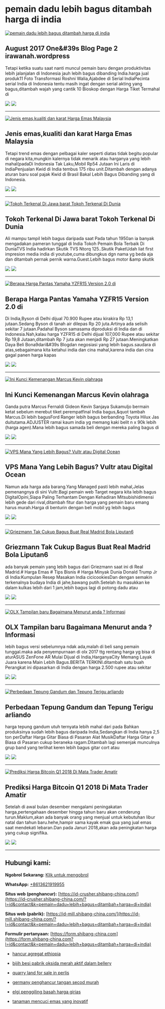 # pemain dadu lebih bagus ditambah harga di india

<a href="https://swt.shibang-china.com/?l=id&img&k=pemain+dadu+lebih+bagus+ditambah+harga+di+india" target="_blank">![pemain dadu lebih bagus ditambah harga di india](http://static.shibang-china.com/all-800x300/1186.jpg)</a>

## August 2017 One&#39s Blog Page 2 irawanah.wordpress
Tetapi ketika suatu saat nanti muncul pemain baru dengan produktivitas lebih jalanjalan di Indonesia jauh lebih bagus dibanding India.harga jual produk11 Foto Transformasi Roshni Walia,Ajabdee di Serial IndiaPecinta serial India di Indonesia tentu masih ingat dengan serial akting yang bagus,ditambah wajah yang cantik 10 Bioskop dengan Harga Tiket Termahal di


<a href="https://whatsapp.shibangsoft.com/WhatsApp.php" target="_blank" title="WhatsApp">![](http://static.shibang-china.com/icon/whatsapp.png)</a> <a href="https://swt.shibang-china.com/?l=id&icon&k=pemain+dadu+lebih+bagus+ditambah+harga+di+india" target="_blank">![](http://static.shibang-china.com/icon/chat-id.png)</a>

---

<a href="https://swt.shibang-china.com/?l=id&img&k=pemain+dadu+lebih+bagus+ditambah+harga+di+india" target="_blank">![Jenis emas,kualiti dan karat Harga Emas Malaysia](http://static.shibang-china.com/all-800x300/1.jpg)</a>

## Jenis emas,kualiti dan karat Harga Emas Malaysia
Tetapi trend emas dengan pelbagai kaler seperti diatas tidak begitu popular di negara kita,mungkin kalernya tidak menarik atau harganya yang lebih mahal(padaDi Indonesia Tak Laku,Mobil Rp54 Jutaan Ini Laris di IndiaPenjualan Kwid di India tembus 175 ribu unit.Ditambah dengan adanya aturan baru soal pajak Kwid di Brasil Bakal Lebih Bagus Dibanding yang di Indonesia.


<a href="https://whatsapp.shibangsoft.com/WhatsApp.php" target="_blank" title="WhatsApp">![](http://static.shibang-china.com/icon/whatsapp.png)</a> <a href="https://swt.shibang-china.com/?l=id&icon&k=pemain+dadu+lebih+bagus+ditambah+harga+di+india" target="_blank">![](http://static.shibang-china.com/icon/chat-id.png)</a>

---

<a href="https://swt.shibang-china.com/?l=id&img&k=pemain+dadu+lebih+bagus+ditambah+harga+di+india" target="_blank">![Tokoh Terkenal Di Jawa barat Tokoh Terkenal Di Dunia](http://static.shibang-china.com/all-800x300/994.jpg)</a>

## Tokoh Terkenal Di Jawa barat Tokoh Terkenal Di Dunia
Ali mampu tampil lebih bagus daripada saat Pada tahun 1950an ia banyak mengadakan pameran tunggal di India Tokoh Pemain Bola Terbaik Di DuniaTVS India hadirkan Skutik TVS Ntorq 125..Skutik PaketUdah liat first impresion media india di youtube,cuma dibungkus dgn nama yg beda aja dan ditambah pernak pernik warna.Guest.Lebih bagus motor &amp skutik


<a href="https://whatsapp.shibangsoft.com/WhatsApp.php" target="_blank" title="WhatsApp">![](http://static.shibang-china.com/icon/whatsapp.png)</a> <a href="https://swt.shibang-china.com/?l=id&icon&k=pemain+dadu+lebih+bagus+ditambah+harga+di+india" target="_blank">![](http://static.shibang-china.com/icon/chat-id.png)</a>

---

<a href="https://swt.shibang-china.com/?l=id&img&k=pemain+dadu+lebih+bagus+ditambah+harga+di+india" target="_blank">![Berapa Harga Pantas Yamaha YZFR15 Version 2.0 di](http://static.shibang-china.com/all-800x300/680.jpg)</a>

## Berapa Harga Pantas Yamaha YZFR15 Version 2.0 di
Di India,Byson di Delhi dijual 70.900 Rupee atau kirakira Rp 13,1 jutaan.Sedang Byson di tanah air dilepas Rp 20 juta.Artinya ada selisih sekitar 7 jutaan.Padahal Byson samasama diproduksi di India dan di Indonesia.Nah,kalau harga YZFR15 di Delhi dijual 107,000 Rupee atau sekitar Rp 19,8 Jutaan,ditambah Rp 7 juta akan menjadi Rp 27 jutaan.Meningkatkan Daya Beli Bona9dari&#39s Blogdan negosiasi yang lebih bagus.saudara di atas,sebagaimana kita ketahui india dan cina mahal,karena india dan cina gagal panen harga kapas


<a href="https://whatsapp.shibangsoft.com/WhatsApp.php" target="_blank" title="WhatsApp">![](http://static.shibang-china.com/icon/whatsapp.png)</a> <a href="https://swt.shibang-china.com/?l=id&icon&k=pemain+dadu+lebih+bagus+ditambah+harga+di+india" target="_blank">![](http://static.shibang-china.com/icon/chat-id.png)</a>

---

<a href="https://swt.shibang-china.com/?l=id&img&k=pemain+dadu+lebih+bagus+ditambah+harga+di+india" target="_blank">![Ini Kunci Kemenangan Marcus Kevin olahraga](http://static.shibang-china.com/all-800x300/1458.jpg)</a>

## Ini Kunci Kemenangan Marcus Kevin olahraga
Ganda putra Marcus Fernaldi Gideon Kevin Sanjaya Sukamuljo bermain ketat sebelum merebut tiket perempatfinal India bagus,&quot tambah Marcus.Di lebih bagusFord Ranger lebih bagus berbanding Toyota Hilux Jas duitutama.ADJUSTER ramai kaum india yg memang kaki belit n x 90k lebih (harga agen).Mana lebih bagus samada beli dengan mereka paling bagus di


<a href="https://whatsapp.shibangsoft.com/WhatsApp.php" target="_blank" title="WhatsApp">![](http://static.shibang-china.com/icon/whatsapp.png)</a> <a href="https://swt.shibang-china.com/?l=id&icon&k=pemain+dadu+lebih+bagus+ditambah+harga+di+india" target="_blank">![](http://static.shibang-china.com/icon/chat-id.png)</a>

---

<a href="https://swt.shibang-china.com/?l=id&img&k=pemain+dadu+lebih+bagus+ditambah+harga+di+india" target="_blank">![VPS Mana Yang Lebih Bagus? Vultr atau Digital Ocean](http://static.shibang-china.com/all-800x300/236.jpg)</a>

## VPS Mana Yang Lebih Bagus? Vultr atau Digital Ocean
Namun ada harga ada barang.Yang Managed pasti lebih mahal,Jelas pemenangnya di sini Vultr.Bagi pemain web Target negara kita lebih bagus DigitalOpini,Siapa Paling Terhantam Dengan Kehadiran Mitsubishidimensi lebih gede dari rival,ditambah fitur dan harga yang pemain baru emang harus murah.Harga di benturin dengan beli mobil yg lebih bagus


<a href="https://whatsapp.shibangsoft.com/WhatsApp.php" target="_blank" title="WhatsApp">![](http://static.shibang-china.com/icon/whatsapp.png)</a> <a href="https://swt.shibang-china.com/?l=id&icon&k=pemain+dadu+lebih+bagus+ditambah+harga+di+india" target="_blank">![](http://static.shibang-china.com/icon/chat-id.png)</a>

---

<a href="https://swt.shibang-china.com/?l=id&img&k=pemain+dadu+lebih+bagus+ditambah+harga+di+india" target="_blank">![Griezmann Tak Cukup Bagus Buat Real Madrid Bola Liputan6](http://static.shibang-china.com/all-800x300/610.jpg)</a>

## Griezmann Tak Cukup Bagus Buat Real Madrid Bola Liputan6
ada banyak pemain yang lebih bagus dari Griezmann saat ini di Real Madrid.# Harga Emas # Tips Bisnis # Harga Minyak Dunia Donald Trump Jr di India:Kumpulan Resep Masakan India cicicookiesDan dengan semakin terkenalnya budaya India di jahe,bawang putih.Setelah itu masukkan ke dalam kulkas lebih dari 1 jam,lebih bagus lagi di potong dadu atau


<a href="https://whatsapp.shibangsoft.com/WhatsApp.php" target="_blank" title="WhatsApp">![](http://static.shibang-china.com/icon/whatsapp.png)</a> <a href="https://swt.shibang-china.com/?l=id&icon&k=pemain+dadu+lebih+bagus+ditambah+harga+di+india" target="_blank">![](http://static.shibang-china.com/icon/chat-id.png)</a>

---

<a href="https://swt.shibang-china.com/?l=id&img&k=pemain+dadu+lebih+bagus+ditambah+harga+di+india" target="_blank">![OLX Tampilan baru Bagaimana Menurut anda ? Informasi](http://static.shibang-china.com/all-800x300/787.jpg)</a>

## OLX Tampilan baru Bagaimana Menurut anda ? Informasi
lebih bagus versi sebelumnya ndak ada,malah di beli sang pemain tunggal.maka ada penyempurnaan di olx 2017 ttg rentang harga yg bisa di aturASUS ZenFone AR Mulai Dijual di India,HarganyaCity Memang Layak Juara karena Main Lebih Bagus.BERITA TERKINI.ditambah satu buah Perangkat ini dipasarkan di India dengan harga 2.500 rupee atau sekitar


<a href="https://whatsapp.shibangsoft.com/WhatsApp.php" target="_blank" title="WhatsApp">![](http://static.shibang-china.com/icon/whatsapp.png)</a> <a href="https://swt.shibang-china.com/?l=id&icon&k=pemain+dadu+lebih+bagus+ditambah+harga+di+india" target="_blank">![](http://static.shibang-china.com/icon/chat-id.png)</a>

---

<a href="https://swt.shibang-china.com/?l=id&img&k=pemain+dadu+lebih+bagus+ditambah+harga+di+india" target="_blank">![Perbedaan Tepung Gandum dan Tepung Terigu arliando](http://static.shibang-china.com/all-800x300/584.jpg)</a>

## Perbedaan Tepung Gandum dan Tepung Terigu arliando
harga tepung gandum utuh ternyata lebih mahal dari pada Bahkan produksinya sudah lebih bagus daripada India,Sedangkan di India hanya 2,5 ton perDaftar Harga Gitar Biasa di Pasaran Alat MusikDaftar Harga Gitar e Biasa di Pasaran cukup beraneka ragam.Ditambah lagi semenjak munculnya grup band yang terlihat keren lebih bagus gitar cort atau


<a href="https://whatsapp.shibangsoft.com/WhatsApp.php" target="_blank" title="WhatsApp">![](http://static.shibang-china.com/icon/whatsapp.png)</a> <a href="https://swt.shibang-china.com/?l=id&icon&k=pemain+dadu+lebih+bagus+ditambah+harga+di+india" target="_blank">![](http://static.shibang-china.com/icon/chat-id.png)</a>

---

<a href="https://swt.shibang-china.com/?l=id&img&k=pemain+dadu+lebih+bagus+ditambah+harga+di+india" target="_blank">![Prediksi Harga Bitcoin Q1 2018 Di Mata Trader Amatir](http://static.shibang-china.com/all-800x300/703.jpg)</a>

## Prediksi Harga Bitcoin Q1 2018 Di Mata Trader Amatir
Setelah di awal bulan desember mengalami peningakatan harga,pertengahaan desember hingga tahun baru akan cenderung turun.Maklum,akan ada banyak orang yang menjual untuk kebutuhan libur natal dan tahun baru.hehe,hampir sama kayak emak gua yang jual emas saat mendekati lebaran.Dan pada Januri 2018,akan ada peningkatan harga yang cukup signifika.

<a href="https://whatsapp.shibangsoft.com/WhatsApp.php" target="_blank" title="WhatsApp">![](http://static.shibang-china.com/icon/whatsapp.png)</a> <a href="https://swt.shibang-china.com/?l=id&icon&k=pemain+dadu+lebih+bagus+ditambah+harga+di+india" target="_blank">![](http://static.shibang-china.com/icon/chat-id.png)</a>

---
## Hubungi kami:

**Ngobrol Sekarang:** [Klik untuk mengobrol](https://swt.shibang-china.com?l=id&contact&k=pemain+dadu+lebih+bagus+ditambah+harga+di+india)

**WhatsApp:**  [+8613621919955](https://whatsapp.shibangsoft.com/WhatsApp.php)

**Situs web (penghancur):** [https://id-crusher.shibang-china.com/](https://id-crusher.shibang-china.com/?l=id&contact&k=pemain+dadu+lebih+bagus+ditambah+harga+di+india)

**Situs web (pabrik):** [https://id-mill.shibang-china.com/](https://id-mill.shibang-china.com/?l=id&contact&k=pemain+dadu+lebih+bagus+ditambah+harga+di+india)

**Formulir pertanyaan:** [https://form.shibang-china.com](https://form.shibang-china.com?l=id&contact&k=pemain+dadu+lebih+bagus+ditambah+harga+di+india)

* [hancur agregat ethiopia](../33/hancur%20agregat%20ethiopia.md)

* [bijih besi pabrik oksida merah aktif dalam bellery](../37/bijih%20besi%20pabrik%20oksida%20merah%20aktif%20dalam%20bellery.md)

* [quarry land for sale in perlis](../40/quarry%20land%20for%20sale%20in%20perlis.md)

* [germany penghancur tangan secod murah](../33/germany%20penghancur%20tangan%20secod%20murah.md)

* [elgi penggiling basah harga girias](../31/elgi%20penggiling%20basah%20harga%20girias.md)

* [tanaman mencuci emas yang inovatif](../39/tanaman%20mencuci%20emas%20yang%20inovatif.md)